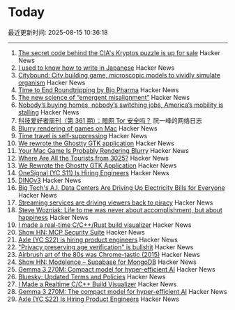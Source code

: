 # Today

最近更新时间: 2025-08-15 10:36:18

--- 
1. [The secret code behind the CIA's Kryptos puzzle is up for sale](https://news.artnet.com/art-world/cia-kryptos-sculpture-code-auction-2677451) Hacker News
2. [I used to know how to write in Japanese](https://aethermug.com/posts/i-used-to-know-how-to-write-in-japanese) Hacker News
3. [Citybound: City building game, microscopic models to vividly simulate organism](https://aeplay.org/citybound) Hacker News
4. [Time to End Roundtripping by Big Pharma](https://www.cfr.org/blog/time-end-roundtripping-big-pharma) Hacker News
5. [The new science of “emergent misalignment”](https://www.quantamagazine.org/the-ai-was-fed-sloppy-code-it-turned-into-something-evil-20250813/) Hacker News
6. [Nobody’s buying homes, nobody’s switching jobs, America’s mobility is stalling](https://www.wsj.com/economy/american-job-housing-economic-dynamism-d56ef8fc) Hacker News
7. [科技爱好者周刊（第 361 期）：暗网 Tor 安全吗？](http://www.ruanyifeng.com/blog/2025/08/weekly-issue-361.html) 阮一峰的网络日志
8. [Blurry rendering of games on Mac](https://www.colincornaby.me/2025/08/your-mac-game-is-probably-rendering-blurry/) Hacker News
9. [Time travel is self-suppressing](https://arxiv.org/abs/2508.09157) Hacker News
10. [We rewrote the Ghostty GTK application](https://mitchellh.com/writing/ghostty-gtk-rewrite) Hacker News
11. [Your Mac Game Is Probably Rendering Blurry](https://www.colincornaby.me/2025/08/your-mac-game-is-probably-rendering-blurry/) Hacker News
12. [Where Are All the Tourists from 3025?](https://arxiv.org/abs/2508.09157) Hacker News
13. [We Rewrote the Ghostty GTK Application](https://mitchellh.com/writing/ghostty-gtk-rewrite) Hacker News
14. [OneSignal (YC S11) Is Hiring Engineers](https://onesignal.com/careers) Hacker News
15. [DINOv3](https://github.com/facebookresearch/dinov3) Hacker News
16. [Big Tech's A.I. Data Centers Are Driving Up Electricity Bills for Everyone](https://www.nytimes.com/2025/08/14/business/energy-environment/ai-data-centers-electricity-costs.html) Hacker News
17. [Streaming services are driving viewers back to piracy](https://www.theguardian.com/film/2025/aug/14/cant-pay-wont-pay-impoverished-streaming-services-are-driving-viewers-back-to-piracy) Hacker News
18. [Steve Wozniak: Life to me was never about accomplishment, but about happiness](https://yro.slashdot.org/comments.pl?sid=23765914&cid=65583466) Hacker News
19. [I made a real-time C/C++/Rust build visualizer](https://danielchasehooper.com/posts/syscall-build-snooping/) Hacker News
20. [Show HN: MCP Security Suite](https://github.com/NineSunsInc/mighty-security) Hacker News
21. [Axle (YC S22) is hiring product engineers](https://www.ycombinator.com/companies/axle/jobs/8wAy0QH-product-engineer) Hacker News
22. ["Privacy preserving age verification" is bullshit](https://pluralistic.net/2025/08/14/bellovin/) Hacker News
23. [Airbrush art of the 80s was Chrome-tastic (2015)](https://www.coolandcollected.com/airbrush-art-of-the-80s-was-chrome-tastic/) Hacker News
24. [Show HN: Modelence – Supabase for MongoDB](https://github.com/modelence/modelence) Hacker News
25. [Gemma 3 270M: Compact model for hyper-efficient AI](https://developers.googleblog.com/en/introducing-gemma-3-270m/) Hacker News
26. [Bluesky: Updated Terms and Policies](https://bsky.social/about/blog/08-14-2025-updated-terms-and-policies) Hacker News
27. [I Made a Realtime C/C++ Build Visualizer](https://danielchasehooper.com/posts/syscall-build-snooping/) Hacker News
28. [Gemma 3 270M: The compact model for hyper-efficient AI](https://developers.googleblog.com/en/introducing-gemma-3-270m/) Hacker News
29. [Axle (YC S22) Is Hiring Product Engineers](https://www.ycombinator.com/companies/axle/jobs/8wAy0QH-product-engineer) Hacker News
